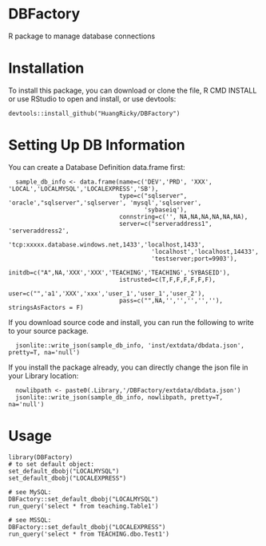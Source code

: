 # DBFactory
R package to manage database connections

# Installation
To install this package, you can download or clone the file, R CMD INSTALL or use RStudio to open and install, or use devtools:
   
```
devtools::install_github("HuangRicky/DBFactory")
```

# Setting Up DB Information
You can create a Database Definition data.frame first:
```
  sample_db_info <- data.frame(name=c('DEV','PRD', 'XXX', 'LOCAL','LOCALMYSQL','LOCALEXPRESS','SB'),
                               type=c("sqlserver", 'oracle',"sqlserver",'sqlserver', 'mysql','sqlserver',
                                      'sybaseiq'),
                               connstring=c('', NA,NA,NA,NA,NA,NA),
                               server=c("serveraddress1", 'serveraddress2',
                                        'tcp:xxxxx.database.windows.net,1433','localhost,1433',
                                        'localhost','localhost,14433',
                                        'testserver;port=9903'),
                               initdb=c("A",NA,'XXX','XXX','TEACHING','TEACHING','SYBASEID'),
                               istrusted=c(T,F,F,F,F,F,F),
                               user=c("",'a1','XXX','xxx','user_1','user_1','user_2'),
                               pass=c("",NA,'','','','',''), stringsAsFactors = F)
```

If you download source code and install, you can run the following to write to your source package.
```
  jsonlite::write_json(sample_db_info, 'inst/extdata/dbdata.json', pretty=T, na='null')
```

If you install the package already, you can directly change the json file in your Library location:
```
  nowlibpath <- paste0(.Library,'/DBFactory/extdata/dbdata.json')
  jsonlite::write_json(sample_db_info, nowlibpath, pretty=T, na='null')
```

# Usage
```
library(DBFactory)
# to set default object:
set_default_dbobj("LOCALMYSQL")
set_default_dbobj("LOCALEXPRESS")

# see MySQL:
DBFactory::set_default_dbobj("LOCALMYSQL")
run_query('select * from teaching.Table1')

# see MSSQL:
DBFactory::set_default_dbobj("LOCALEXPRESS")
run_query('select * from TEACHING.dbo.Test1')

```
